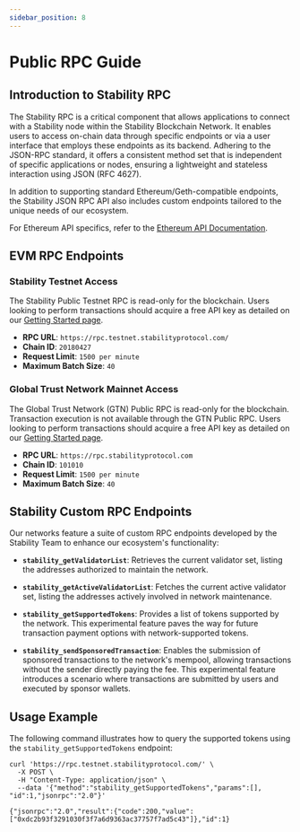 ```yaml
---
sidebar_position: 8
---
```


# Public RPC Guide

## Introduction to Stability RPC

The Stability RPC is a critical component that allows applications to connect with a Stability node within the Stability Blockchain Network. It enables users to access on-chain data through specific endpoints or via a user interface that employs these endpoints as its backend. Adhering to the JSON-RPC standard, it offers a consistent method set that is independent of specific applications or nodes, ensuring a lightweight and stateless interaction using JSON (RFC 4627).

In addition to supporting standard Ethereum/Geth-compatible endpoints, the Stability JSON RPC API also includes custom endpoints tailored to the unique needs of our ecosystem.

For Ethereum API specifics, refer to the [Ethereum API Documentation](https://ethereum.github.io/execution-apis/api-documentation/).

## EVM RPC Endpoints

### Stability Testnet Access

The Stability Public Testnet RPC is read-only for the blockchain. Users looking to perform transactions should acquire a free API key as detailed on our [Getting Started page](./getting_started).

- **RPC URL**: `https://rpc.testnet.stabilityprotocol.com/`
- **Chain ID**: `20180427`
- **Request Limit**: `1500 per minute`
- **Maximum Batch Size**: `40`

### Global Trust Network Mainnet Access

The Global Trust Network (GTN) Public RPC is read-only for the blockchain. Transaction execution is not available through the GTN Public RPC. Users looking to perform transactions should acquire a free API key as detailed on our [Getting Started page](./getting_started).

- **RPC URL**: `https://rpc.stabilityprotocol.com`
- **Chain ID**: `101010`
- **Request Limit**: `1500 per minute`
- **Maximum Batch Size**: `40`

## Stability Custom RPC Endpoints

Our networks feature a suite of custom RPC endpoints developed by the Stability Team to enhance our ecosystem's functionality:

- **`stability_getValidatorList`**: Retrieves the current validator set, listing the addresses authorized to maintain the network.

- **`stability_getActiveValidatorList`**: Fetches the current active validator set, listing the addresses actively involved in network maintenance.

- **`stability_getSupportedTokens`**: Provides a list of tokens supported by the network. This experimental feature paves the way for future transaction payment options with network-supported tokens.

- **`stability_sendSponsoredTransaction`**: Enables the submission of sponsored transactions to the network's mempool, allowing transactions without the sender directly paying the fee. This experimental feature introduces a scenario where transactions are submitted by users and executed by sponsor wallets.

## Usage Example

The following command illustrates how to query the supported tokens using the `stability_getSupportedTokens` endpoint:

```shell
curl 'https://rpc.testnet.stabilityprotocol.com/' \
  -X POST \
  -H "Content-Type: application/json" \
  --data '{"method":"stability_getSupportedTokens","params":[], "id":1,"jsonrpc":"2.0"}'

{"jsonrpc":"2.0","result":{"code":200,"value":["0xdc2b93f3291030f3f7a6d9363ac37757f7ad5c43"]},"id":1}
```

